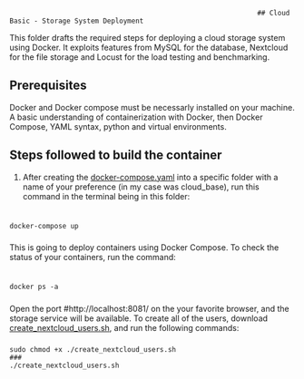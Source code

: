                                                                  ## Cloud Basic - Storage System Deployment 

This folder drafts the required steps for deploying a cloud storage system using Docker. It exploits features from MySQL for the database, Nextcloud for the file storage and Locust for the load testing and benchmarking. 

## Prerequisites

Docker and Docker compose must be necessarly installed on your machine. A basic understanding of containerization with Docker, then Docker Compose, YAML syntax, python and virtual environments. 

## Steps followed to build the container

1. After creating the [docker-compose.yaml](https://github.com/robonoff/Cloud-Computing-2023-2024/blob/main/Basic/docker-compose.yaml) into a specific folder with a name of your preference (in my case was cloud_base), run this command in the terminal being in this folder:

###
###
```

docker-compose up

```
###
###
This is going to deploy containers using Docker Compose. To check the status of your containers, run the command:
###
###
```

docker ps -a

```
###
###
Open the port #http://localhost:8081/ on the your favorite browser, and the storage service will be available. To create all of the users, download [create_nextcloud_users.sh](https://github.com/robonoff/Cloud-Computing-2023-2024/blob/main/Basic/create_nextcloud_users.sh), and run the following commands:
###
###
```
sudo chmod +x ./create_nextcloud_users.sh
###
./create_nextcloud_users.sh
```

